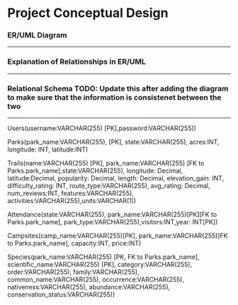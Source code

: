 
# Project Conceptual Design 

### ER/UML Diagram 
***

### Explanation of Relationships in ER/UML
***

### Relational Schema  TODO: Update this after adding the diagram to make sure that the information is consistenet between the two 
***
Users(username:VARCHAR(255) [PK],password:VARCHAR(255))

Parks(park_name:VARCHAR(255), [PK], state:VARCHAR(255), acres:INT, longitude: INT, latitude:INT)

Trails(name:VARCHAR(255) [PK], park_name:VARCHAR(255) [FK to Parks.park_name],state:VARCHAR(255), longitude: Decimal, latitude:Decimal, popularity: Decimal, length: Decimal, elevation_gain: INT, difficulty_rating: INT, route_type:VARCHAR(255), avg_rating: Decimal, num_reviews:INT, features:VARCHAR(255), activities:VARCHAR(255),units:VARCHAR(1))

Attendance(state:VARCHAR(255), park_name:VARCHAR(255)[PK][FK to Parks.park_name], park_type:VARCHAR(255),visitors:INT,year: INT[PK])

Campsites(camp_name:VARCHAR(255)[PK], park_name:VARCHAR(255)[FK to Parks.park_name], capacity:INT, price:INT)

Species(park_name:VARCHAR(255) [PK, FK to Parks.park_name], scientific_name:VARCHAR(255) [PK], category:VARCHAR(255), order:VARCHAR(255), family:VARCHAR(255), common_name:VARCHAR(255), occurrence:VARCHAR(255), nativeness:VARCHAR(255), abundance:VARCHAR(255), conservation_status:VARCHAR(255))


